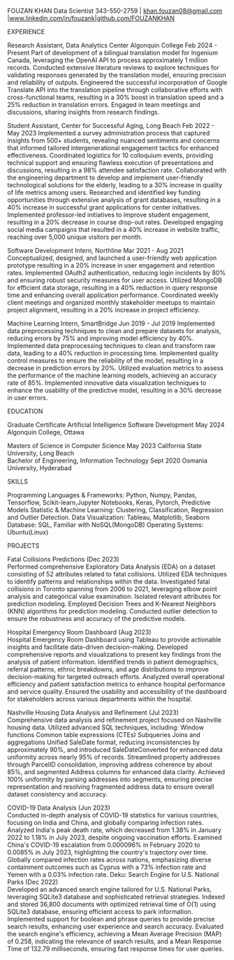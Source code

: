 FOUZAN KHAN
Data Scientist
343-550-2759 | khan.fouzan08@gmail.com |www.linkedin.com/in/fouzank|github.com/FOUZANKHAN 


EXPERIENCE

Research Assistant, Data Analytics Center Algonquin College	                           Feb 2024 - Present
Part of development of a bilingual translation model for Ingenium Canada, leveraging the OpenAI API to process approximately 1 million records.
Conducted extensive literature reviews to explore techniques for validating responses generated by the translation model, ensuring precision and reliability of outputs.
Engineered the successful incorporation of Google Translate API into the translation pipeline through collaborative efforts with cross-functional teams, resulting in a 30% boost in translation speed and a 25% reduction in translation errors.
Engaged in team meetings and discussions, sharing insights from research findings.

Student Assistant, Center for Successful Aging, Long Beach                               Feb 2022 - May 2023
Implemented a survey administration process that captured insights from 500+ students, revealing nuanced sentiments and concerns that informed tailored intergenerational engagement tactics for enhanced effectiveness.
Coordinated logistics for 10 colloquium events, providing technical support and ensuring flawless execution of presentations and discussions, resulting in a 98% attendee satisfaction rate.
Collaborated with the engineering department to develop and implement user-friendly technological solutions for the elderly, leading to a 30% increase in quality of life metrics among users.
Researched and identified key funding opportunities through extensive analysis of grant databases, resulting in a 40% increase in successful grant applications for center initiatives.
Implemented professor-led initiatives to improve student engagement, resulting in a 20% decrease in course drop-out rates.
Developed engaging social media campaigns that resulted in a 40% increase in website traffic, reaching over 5,000 unique visitors per month.

Software Development Intern, Northline                                                               Mar 2021 - Aug 2021 
Conceptualized, designed, and launched a user-friendly web application prototype resulting in a 20% increase in user engagement and retention rates.
Implemented OAuth2 authentication, reducing login incidents by 80% and ensuring robust security measures for user access.
Utilized MongoDB for efficient data storage, resulting in a 40% reduction in query response time and enhancing overall application performance.
Coordinated weekly client meetings and organized monthly stakeholder meetups to maintain project alignment, resulting in a 20% increase in project efficiency.

Machine Learning Intern, SmartBridge                                                                      Jun 2019 - Jul 2019 
Implemented data preprocessing techniques to clean and prepare datasets for analysis, reducing errors by 75% and improving model efficiency by 40%.
Implemented data preprocessing techniques to clean and transform raw data, leading to a 40% reduction in processing time.
Implemented quality control measures to ensure the reliability of the model, resulting in a decrease in prediction errors by 20%.
Utilized evaluation metrics to assess the performance of the machine learning models, achieving an accuracy rate of 85%.
Implemented innovative data visualization techniques to enhance the usability of the predictive model, resulting in a 30% decrease in user errors.

EDUCATION
                                                                                                                                                                                                              
Graduate Certificate Artificial Intelligence Software Development 			May 2024
Algonquin College, Ottawa     	                               					                        

Masters of Science in Computer Science							May 2023 
California State University, Long Beach       	                               	                                             	                              				       		       	                                                       
Bachelor of Engineering, Information Technology						Sept 2020 
Osmania University, Hyderabad       	        


SKILLS

Programming Languages & Frameworks: Python, Numpy, Pandas, Tensorflow, Scikit-learn,Jupyter Notebooks, Keras, Pytorch, Predictive Models
Statistic & Machine Learning: Clustering, Classification, Regression and Outlier Detection.
Data Visualization: Tableau, Matplotlib, Seaborn
Database: SQL, Familiar with NoSQL(MongoDB)
Operating Systems: Ubuntu(Linux)


PROJECTS 

Fatal Collisions Predictions  (Dec 2023)      		                   
Performed comprehensive Exploratory Data Analysis (EDA) on a dataset consisting of 52 attributes related to fatal collisions.
Utilized EDA techniques to identify patterns and relationships within the data.
Investigated fatal collisions in Toronto spanning from 2006 to 2021, leveraging elbow point analysis and categorical value examination.
Isolated relevant attributes for prediction modeling.
Employed Decision Trees and K-Nearest Neighbors (KNN) algorithms for prediction modeling.
Conducted outlier detection to ensure the robustness and accuracy of the predictive models.


Hospital Emergency Room Dashboard  (Aug 2023)          		                   
Hospital Emergency Room Dashboard using Tableau to provide actionable insights and facilitate data-driven decision-making.
Developed comprehensive reports and visualizations to present key findings from the analysis of patient information.
Identified trends in patient demographics, referral patterns, ethnic breakdowns, and age distributions to improve decision-making for targeted outreach efforts.
Analyzed overall operational efficiency and patient satisfaction metrics to enhance hospital performance and service quality.
Ensured the usability and accessibility of the dashboard for stakeholders across various departments within the hospital.

Nashville Housing Data Analysis and Refinement (Jul 2023)             	               
Comprehensive data analysis and refinement project focused on Nashville housing data.
Utilized advanced SQL techniques, including:
Window functions
Common table expressions (CTEs)
Subqueries
Joins and aggregations
Unified SaleDate format, reducing inconsistencies by approximately 90%, and introduced SaleDateConverted for enhanced data uniformity across nearly 95% of records.
Streamlined property addresses through ParcelID consolidation, improving address coherence by about 85%, and segmented Address columns for enhanced data clarity.
Achieved 100% uniformity by parsing addresses into segments, ensuring precise representation and resolving fragmented address data to ensure overall dataset consistency and accuracy.

COVID-19 Data Analysis (Jun 2023)                                                	               
Conducted in-depth analysis of COVID-19 statistics for various countries, focusing on India and China, and globally comparing infection rates.
Analyzed India's peak death rate, which decreased from 1.38% in January 2022 to 1.18% in July 2023, despite ongoing vaccination efforts.
Examined China's COVID-19 escalation from 0.000096% in February 2020 to 0.0085% in July 2023, highlighting the country's trajectory over time.
Globally compared infection rates across nations, emphasizing diverse containment outcomes such as Cyprus with a 73% infection rate and Yemen with a 0.03% infection rate.
Deku: Search Engine for U.S. National Parks (Dec 2022)                                                 
Developed an advanced search engine tailored for U.S. National Parks, leveraging SQLite3 database and sophisticated retrieval strategies.
Indexed and stored 36,800 documents with optimized retrieval time of O(1) using SQLite3 database, ensuring efficient access to park information.
Implemented support for boolean and phrase queries to provide precise search results, enhancing user experience and search accuracy.
Evaluated the search engine's efficiency, achieving a Mean Average Precision (MAP) of 0.258, indicating the relevance of search results, and a Mean Response Time of 132.79 milliseconds, ensuring fast response times for user queries.

